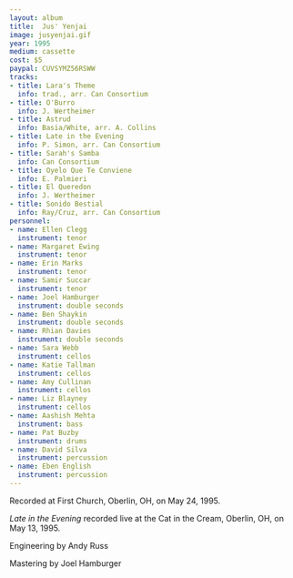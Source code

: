 ```yaml
---
layout: album
title:  Jus' Yenjai
image: jusyenjai.gif
year: 1995
medium: cassette
cost: $5
paypal: CUVSYMZ56RSWW
tracks:
- title: Lara's Theme
  info: trad., arr. Can Consortium
- title: O'Burro
  info: J. Wertheimer
- title: Astrud
  info: Basia/White, arr. A. Collins
- title: Late in the Evening
  info: P. Simon, arr. Can Consortium
- title: Sarah's Samba
  info: Can Consortium
- title: Oyelo Que Te Conviene
  info: E. Palmieri
- title: El Queredon
  info: J. Wertheimer
- title: Sonido Bestial
  info: Ray/Cruz, arr. Can Consortium
personnel:
- name: Ellen Clegg
  instrument: tenor
- name: Margaret Ewing
  instrument: tenor
- name: Erin Marks
  instrument: tenor
- name: Samir Succar
  instrument: tenor
- name: Joel Hamburger
  instrument: double seconds
- name: Ben Shaykin
  instrument: double seconds
- name: Rhian Davies
  instrument: double seconds
- name: Sara Webb
  instrument: cellos
- name: Katie Tallman
  instrument: cellos
- name: Amy Cullinan
  instrument: cellos
- name: Liz Blayney
  instrument: cellos
- name: Aashish Mehta
  instrument: bass
- name: Pat Buzby
  instrument: drums
- name: David Silva
  instrument: percussion
- name: Eben English
  instrument: percussion
---
```

Recorded at First Church, Oberlin, OH, on May 24, 1995.

_Late in the Evening_ recorded live at the Cat in the Cream, Oberlin, OH, on May 13, 1995.

Engineering by Andy Russ

Mastering by Joel Hamburger
